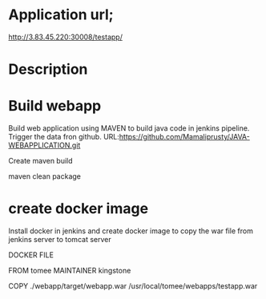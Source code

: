 # Application url;
http://3.83.45.220:30008/testapp/

# Description

# Build webapp

Build web application using MAVEN to build java code in jenkins pipeline.
Trigger the data fron github.
URL:https://github.com/Mamaliprusty/JAVA-WEBAPPLICATION.git


 Create maven build

maven clean package

# create docker image

Install docker in jenkins and create docker image to copy the war file from jenkins server to tomcat server

DOCKER FILE

FROM tomee
MAINTAINER kingstone

COPY ./webapp/target/webapp.war /usr/local/tomee/webapps/testapp.war
 


